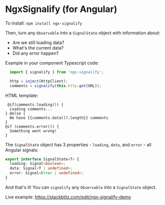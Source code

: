 # NgxSignalify (for Angular)

To install: `npm install ngx-signalify`

Then, turn any `Observable` into a `SignalState` object with information about:
- Are we still loading data?
- What's the current data?
- Did any error happen?

Example in your component Typescript code:
```javascript
  import { signalify } from 'ngx-signalify'; 

  http = inject(HttpClient);
  comments = signalify(this.http.get(URL));
```
HTML template:
```angular17html
 @if(comments.loading()) {
  Loading comments...
} @else {
  We have {{comments.data()?.length}} comments
}
@if (comments.error()) {
  Something went wrong!
}
```

The `SignalState` object has 3  properties - `loading`, `data`, and `error` - all Angular signals:
```typescript
export interface SignalState<T> {
  loading: Signal<boolean>;
  data: Signal<T | undefined>;
  error: Signal<Error | undefined>;
}
```

And that's it! You can `signalify` any `Observable` into a `SignalState` object.

Live example: https://stackblitz.com/edit/ngx-signalify-demo
